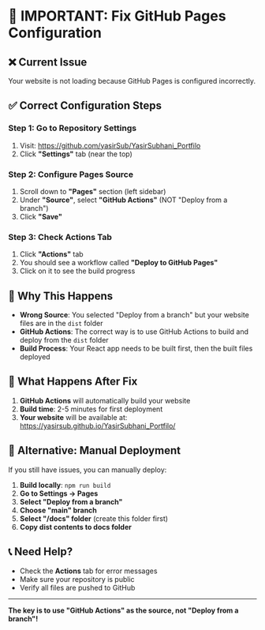 # 🚨 IMPORTANT: Fix GitHub Pages Configuration

## ❌ Current Issue
Your website is not loading because GitHub Pages is configured incorrectly.

## ✅ Correct Configuration Steps

### Step 1: Go to Repository Settings
1. Visit: https://github.com/yasirSub/YasirSubhani_Portfilo
2. Click **"Settings"** tab (near the top)

### Step 2: Configure Pages Source
1. Scroll down to **"Pages"** section (left sidebar)
2. Under **"Source"**, select **"GitHub Actions"** (NOT "Deploy from a branch")
3. Click **"Save"**

### Step 3: Check Actions Tab
1. Click **"Actions"** tab
2. You should see a workflow called **"Deploy to GitHub Pages"**
3. Click on it to see the build progress

## 🔧 Why This Happens

- **Wrong Source**: You selected "Deploy from a branch" but your website files are in the `dist` folder
- **GitHub Actions**: The correct way is to use GitHub Actions to build and deploy from the `dist` folder
- **Build Process**: Your React app needs to be built first, then the built files deployed

## 📱 What Happens After Fix

1. **GitHub Actions** will automatically build your website
2. **Build time**: 2-5 minutes for first deployment
3. **Your website** will be available at: https://yasirsub.github.io/YasirSubhani_Portfilo/

## 🚀 Alternative: Manual Deployment

If you still have issues, you can manually deploy:

1. **Build locally**: `npm run build`
2. **Go to Settings → Pages**
3. **Select "Deploy from a branch"**
4. **Choose "main" branch**
5. **Select "/docs" folder** (create this folder first)
6. **Copy dist contents to docs folder**

## 📞 Need Help?

- Check the **Actions** tab for error messages
- Make sure your repository is public
- Verify all files are pushed to GitHub

---

**The key is to use "GitHub Actions" as the source, not "Deploy from a branch"!**
